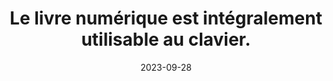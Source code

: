 ---
N: '161'
Rubrique: Navigation
title: Le livre numérique est intégralement utilisable au clavier. 
detail: Le site est intégralement utilisable au clavier. 
categories: [" Navigation"]
agrege: O4161-E053
opquast: '4 161'
indiceebook: '53'
description: "Règle n° 053"
weight:  053
actif: '1'
layout: rules
date: 2023-09-28
tags: ["", ""]
objectif: ["", ""]
Meo: ""
Controle: ""
Auteur: ""
---